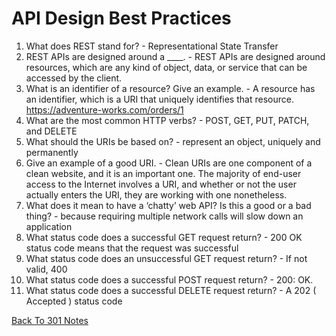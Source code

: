 # API Design Best Practices

1. What does REST stand for? - Representational State Transfer
2. REST APIs are designed around a ____. - REST APIs are designed around resources, which are any kind of object, data, or service that can be accessed by the client.
3. What is an identifier of a resource? Give an example. - A resource has an identifier, which is a URI that uniquely identifies that resource. https://adventure-works.com/orders/1
4. What are the most common HTTP verbs? - POST, GET, PUT, PATCH, and DELETE
5. What should the URIs be based on? - represent an object, uniquely and permanently
6. Give an example of a good URI. - Clean URIs are one component of a clean website, and it is an important one. The majority of end-user access to the Internet involves a URI, and whether or not the user actually enters the URI, they are working with one nonetheless.
7. What does it mean to have a ‘chatty’ web API? Is this a good or a bad thing? - because requiring multiple network calls will slow down an application
8. What status code does a successful GET request return? - 200 OK status code means that the request was successful
9. What status code does an unsuccessful GET request return? - If not valid, 400
10. What status code does a successful POST request return? - 200: OK.
11. What status code does a successful DELETE request return? - A 202 ( Accepted ) status code

[Back To 301 Notes](https://stevenrej.github.io/reading-notes/readingnotes301main)